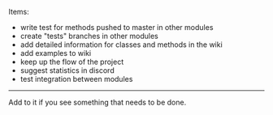 Items:
- write test for methods pushed to master in other modules
- create "tests" branches in other modules
- add detailed information for classes and methods in the wiki
- add examples to wiki
- keep up the flow of the project
- suggest statistics in discord
- test integration between modules

---
Add to it if you see something that needs to be done.




